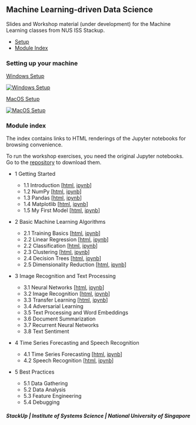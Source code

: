 ## Machine Learning-driven Data Science

Slides and Workshop material (under development) for the Machine Learning classes from NUS ISS Stackup.

- [Setup](#setting-up-your-machine)
- [Module Index](#module-index)

### Setting up your machine

[Windows Setup](https://www.youtube.com/watch?v=DzIIjWz11Fc)

[![Windows Setup](https://img.youtube.com/vi/DzIIjWz11Fc/0.jpg)](https://www.youtube.com/watch?v=DzIIjWz11Fc)

[MacOS Setup](https://www.youtube.com/watch?v=fjzx9HKGEzQ)

[![MacOS Setup](https://img.youtube.com/vi/fjzx9HKGEzQ/0.jpg)](https://www.youtube.com/watch?v=fjzx9HKGEzQ)

### Module index

The index contains links to HTML renderings of the Jupyter notebooks for browsing convenience.

To run the workshop exercises, you need the original Jupyter notebooks. Go to the [repository](https://github.com/lisaong/mldds-courseware) to download them.

- 1 Getting Started
  - 1.1 Introduction [[html](01_GettingStarted/intro.slides.html), [ipynb](01_GettingStarted/intro.ipynb)]
  - 1.2 NumPy [[html](01_GettingStarted/numpy.slides.html), [ipynb](01_GettingStarted/numpy.ipynb)]
  - 1.3 Pandas [[html](01_GettingStarted/pandas.slides.html), [ipynb](01_GettingStarted/pandas.ipynb)]
  - 1.4 Matplotlib [[html](01_GettingStarted/matplotlib.slides.html), [ipynb](01_GettingStarted/matplotlib.ipynb)]
  - 1.5 My First Model [[html](01_GettingStarted/my-first-model.slides.html), [ipynb](01_GettingStarted/my-first-model.ipynb)]

- 2 Basic Machine Learning Algorithms
  - 2.1 Training Basics [[html](02_BasicMLAlgorithms/training-basics.slides.html), [ipynb](02_BasicMLAlgorithms/training-basics.ipynb)]
  - 2.2 Linear Regression [[html](02_BasicMLAlgorithms/linear-regression.slides.html), [ipynb](02_BasicMLAlgorithms/linear-regression.ipynb)]
  - 2.2 Classification [[html](02_BasicMLAlgorithms/classification.slides.html), [ipynb](02_BasicMLAlgorithms/classification.ipynb)]
  - 2.3 Clustering [[html](02_BasicMLAlgorithms/clustering.slides.html), [ipynb](02_BasicMLAlgorithms/clustering.ipynb)]
  - 2.4 Decision Trees [[html](02_BasicMLAlgorithms/decision-trees.slides.html), [ipynb](02_BasicMLAlgorithms/decision-trees.ipynb)]
  - 2.5 Dimensionality Reduction [[html](02_BasicMLAlgorithms/dimensionality.slides.html), [ipynb](02_BasicMLAlgorithms/dimensionality.ipynb)]

- 3 Image Recognition and Text Processing
  - 3.1 Neural Networks [[html](03_TextImage/neural-networks.slides.html), [ipynb](03_TextImage/neural-networks.ipynb)]
  - 3.2 Image Recognition [[html](03_TextImage/image.slides.html), [ipynb](03_TextImage/image.ipynb)]
  - 3.3 Transfer Learning [[html](03_TextImage/transfer-learning.slides.html), [ipynb](03_TextImage/transfer-learning.ipynb)]
  - 3.4 Adversarial Learning
  - 3.5 Text Processing and Word Embeddings
  - 3.6 Document Summarization
  - 3.7 Recurrent Neural Networks
  - 3.8 Text Sentiment

- 4 Time Series Forecasting and Speech Recognition
  - 4.1 Time Series Forecasting [[html](04_SpeechTimeSeries/timeseries.slides.html), [ipynb](04_SpeechTimeSeries/timeseries.ipynb)]
  - 4.2 Speech Recognition [[html](04_SpeechTimeSeries/speech.slides.html), [ipynb](04_SpeechTimeSeries/speech.ipynb)]

- 5 Best Practices
  - 5.1 Data Gathering
  - 5.2 Data Analysis
  - 5.3 Feature Engineering
  - 5.4 Debugging

##### StackUp | Institute of Systems Science | National University of Singapore

